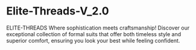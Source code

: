 # Elite-Threads-V_2.0
ELITE-THREADS Where sophistication meets craftsmanship! Discover our exceptional collection of formal suits that offer both timeless style and superior comfort, ensuring you look your best while feeling confident.
